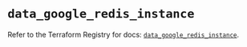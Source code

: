 # `data_google_redis_instance`

Refer to the Terraform Registry for docs: [`data_google_redis_instance`](https://registry.terraform.io/providers/hashicorp/google/6.14.1/docs/data-sources/redis_instance).
